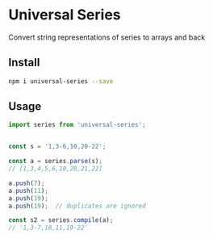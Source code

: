 # Universal Series

Convert string representations of series to arrays and back


## Install

```sh
npm i universal-series --save
```


## Usage

```js
import series from 'universal-series';


const s = '1,3-6,10,20-22';

const a = series.parse(s);
// [1,3,4,5,6,10,20,21,22]

a.push(7);
a.push(11);
a.push(19);
a.push(19);  // duplicates are ignored

const s2 = series.compile(a);
// '1,3-7,10,11,19-22'
```
